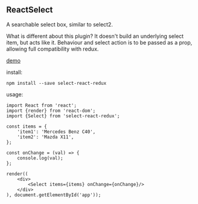 ## ReactSelect

A searchable select box, similar to select2.

What is different about this plugin? It doesn't build an underlying select item, but acts like it. 
Behaviour and select action is to be passed as a prop, allowing full compatibility with redux.

[demo](https://adamgajzlerowicz.github.io/ReactSelect/)

install:
```
npm install --save select-react-redux
```

usage: 
```
import React from 'react';
import {render} from 'react-dom';
import {Select} from 'select-react-redux';

const items = {
    'item1': 'Mercedes Benz C40',
    'item2': 'Mazda X11',
};

const onChange = (val) => {
    console.log(val);
};

render((
    <div>
        <Select items={items} onChange={onChange}/>
    </div>
), document.getElementById('app'));
```

